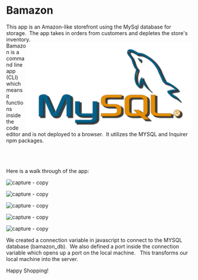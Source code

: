 # Bamazon
This app is an Amazon-like storefront using the MySql database for storage.&nbsp; The app takes in orders from customers and depletes the store's inventory. 
<br>
<img src="images/mysql.png" alt="Drawing" style="width: 450px; float: right;" />
Bamazon is a command line app (CLI) which means it functions inside the code editor and is not deployed to a browser.&nbsp; It utilizes the MYSQL and Inquirer npm packages.
<br>
<br>
<br>
<br>

 Here is a walk through of the app:

![capture - copy](https://user-images.githubusercontent.com/31113045/34023584-515b99f2-e10b-11e7-9c03-95467726a2a2.PNG)

![capture - copy](https://user-images.githubusercontent.com/31113045/34023671-ce0ca75c-e10b-11e7-83d2-3edf3c047519.PNG)

![capture - copy](https://user-images.githubusercontent.com/31113045/34023739-23ca0590-e10c-11e7-99d7-a4578dcca571.PNG)

![capture - copy](https://user-images.githubusercontent.com/31113045/34023796-70c9c4fc-e10c-11e7-9311-627b3b373561.PNG)

![capture - copy](https://user-images.githubusercontent.com/31113045/34023839-a1375b68-e10c-11e7-9342-942dc7d1d853.PNG)


We created a connection variable in javascript to connect to the MYSQL database (bamazon_db).&nbsp; We also defined a port inside the connection variable which opens up a port on the local machine. &nbsp; This transforms our local machine into the server.

Happy Shopping!